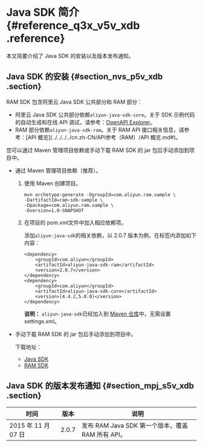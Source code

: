 # Java SDK 简介 {#reference_q3x_v5v_xdb .reference}

本文简要介绍了 Java SDK 的安装以及版本发布通知。

## Java SDK 的安装 {#section_nvs_p5v_xdb .section}

RAM SDK 包含阿里云 Java SDK 公共部分和 RAM 部分：

-   阿里云 Java SDK 公共部分依赖`aliyun-java-sdk-core`。关于 SDK 示例代码的自动生成和在线 API 调试，请参考：[OpenAPI Explorer](https://api.aliyun.com/)。
-   RAM 部分依赖`aliyun-java-sdk-ram`。关于 RAM API 接口相关信息，请参考：[API 概览](../../../../cn.zh-CN/API参考（RAM）/API 概览.md#)。

您可以通过 Maven 管理项目依赖或手动下载 RAM SDK 的 jar 包后手动添加到项目中。

-   通过 Maven 管理项目依赖（推荐）。
    1.  使用 Maven 创建项目。

        ``` {#codeblock_wy5_9yh_uya}
        mvn archetype:generate -DgroupId=com.aliyun.ram.sample \
        -DartifactId=ram-sdk-sample \
        -Dpackage=com.aliyun.ram.sample \
        -Dversion=1.0-SNAPSHOT
        ```

    2.  在项目的 pom.xml文件中加入相应依赖项。

        添加`aliyun-java-sdk`的相关依赖，以 2.0.7 版本为例，在标签内添加如下内容：

        ``` {#codeblock_g4n_czg_fid}
        <dependency>
            <groupId>com.aliyun</groupId>
            <artifactId>aliyun-java-sdk-ram</artifactId>
            <version>2.0.7</version>
        </dependency>
        <dependency>
            <groupId>com.aliyun</groupId>
            <artifactId>aliyun-java-sdk-core</artifactId>
            <version>[4.4.2,5.0.0)</version>
        </dependency>
        ```

        **说明：** `aliyun-java-sdk`已经加入到 [Maven 仓库](https://maven-repository.com/artifact/com.aliyun)中，无需设置settings.xml。

-   手动下载 RAM SDK 的 jar 包后手动添加到项目中。

    下载地址：

    -   [Java SDK](http://search.maven.org/remotecontent?filepath=com/aliyun/aliyun-java-sdk-core/2.2.3/aliyun-java-sdk-core-2.2.3.jar)
    -   [RAM SDK](http://search.maven.org/remotecontent?filepath=com/aliyun/aliyun-java-sdk-ram/2.0.7/aliyun-java-sdk-ram-2.0.7.jar)

## Java SDK 的版本发布通知 {#section_mpj_s5v_xdb .section}

|时间|版本|说明|
|--|--|--|
|2015 年 11 月 07 日|2.0.7|发布 RAM Java SDK 第一个版本，覆盖 RAM 所有 API。|

